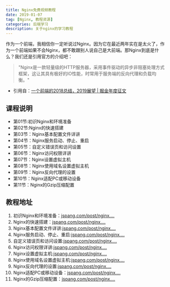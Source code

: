 ```yaml
---
title: Nginx免费视频教程
date: 2019-01-07
tag: [Nginx, 教程资源]
categories: 后端学习
description: 关于nginx的学习教程
---
```

作为一个前端，我相信你一定听说过Nginx。因为它在最近两年实在是太火了，作为一个前端如果不会Nginx，都不敢跟别人说自己是大前端。那Nginx到底是什么？我们还是引用官方的介绍吧：
> "Nginx是一款轻量级的HTTP服务器，采用事件驱动的异步非阻塞处理方式框架，这让其具有极好的IO性能，时常用于服务端的反向代理和负载均衡。"
- 引用自：[一个前端的2018总结，2019展望 | 掘金年度征文](https://juejin.im/post/5c3c031ce51d45518c67d45e)
<!--more-->
## 课程说明
- 第01节:初识Nginx和环境准备
- 第02节:Nginx的快速搭建
- 第03节：Nginx基本配置文件详讲
- 第04节：Nginx服务启动、停止、重启
- 第05节：自定义错误页和访问设置
- 第06节：Nginx访问权限详讲
- 第07节：Nginx设置虚拟主机
- 第08节：Nginx使用域名设置虚拟主机
- 第09节：Nginx反向代理的设置
- 第10节：Nginx适配PC或移动设备
- 第11节：Nginx的Gzip压缩配置

## 教程地址
1. 初识Nginx和环境准备：[jspang.com/post/nginx.…](https://link.juejin.im/?target=http%3A%2F%2Fjspang.com%2Fpost%2Fnginx.html%23toc-096)
2. Nginx的快速搭建：[jspang.com/post/nginx.…](https://link.juejin.im/?target=http%3A%2F%2Fjspang.com%2Fpost%2Fnginx.html%23toc-110)
3. Nginx基本配置文件详讲:[jspang.com/post/nginx.…](https://link.juejin.im/?target=http%3A%2F%2Fjspang.com%2Fpost%2Fnginx.html%23toc-a52)
4. Nginx服务启动、停止、重启:[jspang.com/post/nginx.…](https://link.juejin.im/?target=http%3A%2F%2Fjspang.com%2Fpost%2Fnginx.html%23toc-c7c)
5. 自定义错误页和访问设置:[jspang.com/post/nginx.…](https://link.juejin.im/?target=http%3A%2F%2Fjspang.com%2Fpost%2Fnginx.html%23toc-6ba)
6. Nginx访问权限详讲:[jspang.com/post/nginx.…](https://link.juejin.im/?target=http%3A%2F%2Fjspang.com%2Fpost%2Fnginx.html%23toc-5c7)
7. Nginx设置虚拟主机:[jspang.com/post/nginx.…](https://link.juejin.im/?target=http%3A%2F%2Fjspang.com%2Fpost%2Fnginx.html%23toc-7ca)
8. Nginx使用域名设置虚拟主机:[jspang.com/post/nginx.…](https://link.juejin.im/?target=http%3A%2F%2Fjspang.com%2Fpost%2Fnginx.html%23toc-52d)
9. Nginx反向代理的设置:[jspang.com/post/nginx.…](https://link.juejin.im/?target=http%3A%2F%2Fjspang.com%2Fpost%2Fnginx.html%23toc-dd8)
10. Nginx适配PC或移动设备：[jspang.com/post/nginx.…](https://link.juejin.im/?target=http%3A%2F%2Fjspang.com%2Fpost%2Fnginx.html%23toc-f1a)
11. Nginx的Gzip压缩配置：[jspang.com/post/nginx.…](https://link.juejin.im/?target=http%3A%2F%2Fjspang.com%2Fpost%2Fnginx.html%23toc-b11)

